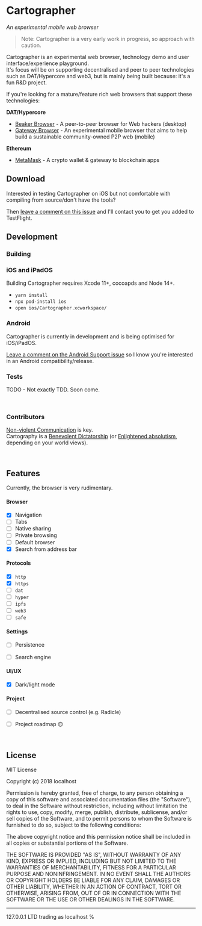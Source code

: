 # Cartographer
_An experimental mobile web browser_

> Note: Cartographer is a very early work in progress, so approach with caution.

Cartographer is an experimental web browser, technology demo and user interface/experience playground.  
It's focus will be on supporting decentralised and peer to peer technologies such as DAT/Hypercore and web3, but is mainly being built because: it's a fun R&D project.

If you're looking for a mature/feature rich web browsers that support these technologies:

**DAT/Hypercore**

* [Beaker Browser](https://beakerbrowser.com/) - A peer-to-peer browser for Web hackers (desktop)
* [Gateway Browser](https://twitter.com/GatewayBrowser) - An experimental mobile browser that aims to help build a sustainable community-owned P2P web (mobile)

**Ethereum**

- [MetaMask](https://metamask.io/) - A crypto wallet & gateway to blockchain apps



## Download

Interested in testing Cartographer on iOS but not comfortable with compiling from source/don't have the tools?  

Then [leave a comment on this issue](https://github.com/localhost-international/cartographer/issues/2) and I'll contact you to get you added to TestFlight.  


## Development

### Building

### iOS and iPadOS

Building Cartographer requires Xcode 11+, cocoapds and Node 14+.

* `yarn install`
* `npx pod-install ios`
* `open ios/Cartographer.xcworkspace/`

### Android 

Cartographer is currently in development and is being optimised for iOS/iPadOS.  

[Leave a comment on the Android Support issue](https://github.com/localhost-international/cartographer/issues/1) so I know you're interested in an Android compatibility/release.


### Tests 

TODO - Not exactly TDD. Soon come.

&nbsp;


### Contributors

[Non-violent Communication](https://www.cnvc.org/learn-nvc/what-is-nvc) is key.  
Cartography is a [Benevolent Dictatorship](https://en.wikipedia.org/wiki/Benevolent_dictator_for_life) (or [Enlightened absolutism](https://en.wikipedia.org/wiki/Enlightened_absolutism), depending on your world views). 

&nbsp;



## Features

Currently, the browser is very rudimentary.

#### Browser  

- [x] Navigation
- [ ] Tabs
- [ ] Native sharing
- [ ] Private browsing
- [ ] Default browser
- [x] Search from address bar

#### Protocols

- [x] `http`
- [x] `https`
- [ ] `dat`
- [ ] `hyper`
- [ ] `ipfs`
- [ ] `web3`
- [ ] `safe`

#### Settings

- [ ] Persistence
- [ ] Search engine


#### UI/UX

- [x] Dark/light mode

#### Project

- [ ] Decentralised source control (e.g. Radicle)
- [ ] Project roadmap 🙃


&nbsp;


## License

MIT License

Copyright (c) 2018 localhost

Permission is hereby granted, free of charge, to any person obtaining a copy of this software and associated documentation files (the "Software"), to deal in the Software without restriction, including without limitation the rights to use, copy, modify, merge, publish, distribute, sublicense, and/or sell copies of the Software, and to permit persons to whom the Software is furnished to do so, subject to the following conditions:

The above copyright notice and this permission notice shall be included in all copies or substantial portions of the Software.

THE SOFTWARE IS PROVIDED "AS IS", WITHOUT WARRANTY OF ANY KIND, EXPRESS OR IMPLIED, INCLUDING BUT NOT LIMITED TO THE WARRANTIES OF MERCHANTABILITY, FITNESS FOR A PARTICULAR PURPOSE AND NONINFRINGEMENT. IN NO EVENT SHALL THE AUTHORS OR COPYRIGHT HOLDERS BE LIABLE FOR ANY CLAIM, DAMAGES OR OTHER LIABILITY, WHETHER IN AN ACTION OF CONTRACT, TORT OR OTHERWISE, ARISING FROM, OUT OF OR IN CONNECTION WITH THE SOFTWARE OR THE USE OR OTHER DEALINGS IN THE SOFTWARE.

---

127.0.0.1 LTD trading as localhost %